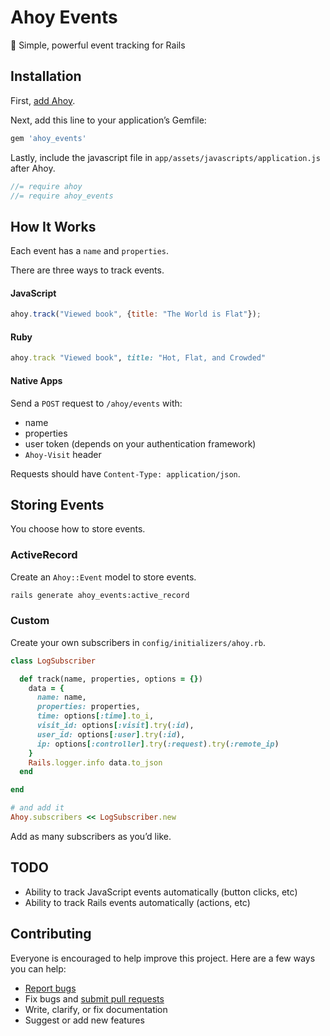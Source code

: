 # Ahoy Events

:seedling: Simple, powerful event tracking for Rails

## Installation

First, [add Ahoy](https://github.com/ankane/ahoy#installation).

Next, add this line to your application’s Gemfile:

```ruby
gem 'ahoy_events'
```

Lastly, include the javascript file in `app/assets/javascripts/application.js` after Ahoy.

```javascript
//= require ahoy
//= require ahoy_events
```

## How It Works

Each event has a `name` and `properties`.

There are three ways to track events.

#### JavaScript

```javascript
ahoy.track("Viewed book", {title: "The World is Flat"});
```

#### Ruby

```ruby
ahoy.track "Viewed book", title: "Hot, Flat, and Crowded"
```

#### Native Apps

Send a `POST` request to `/ahoy/events` with:

- name
- properties
- user token (depends on your authentication framework)
- `Ahoy-Visit` header

Requests should have `Content-Type: application/json`.

## Storing Events

You choose how to store events.

### ActiveRecord

Create an `Ahoy::Event` model to store events.

```sh
rails generate ahoy_events:active_record
```

### Custom

Create your own subscribers in `config/initializers/ahoy.rb`.

```ruby
class LogSubscriber

  def track(name, properties, options = {})
    data = {
      name: name,
      properties: properties,
      time: options[:time].to_i,
      visit_id: options[:visit].try(:id),
      user_id: options[:user].try(:id),
      ip: options[:controller].try(:request).try(:remote_ip)
    }
    Rails.logger.info data.to_json
  end

end

# and add it
Ahoy.subscribers << LogSubscriber.new
```

Add as many subscribers as you’d like.

## TODO

- Ability to track JavaScript events automatically (button clicks, etc)
- Ability to track Rails events automatically (actions, etc)

## Contributing

Everyone is encouraged to help improve this project. Here are a few ways you can help:

- [Report bugs](https://github.com/ankane/ahoy_events/issues)
- Fix bugs and [submit pull requests](https://github.com/ankane/ahoy_events/pulls)
- Write, clarify, or fix documentation
- Suggest or add new features
